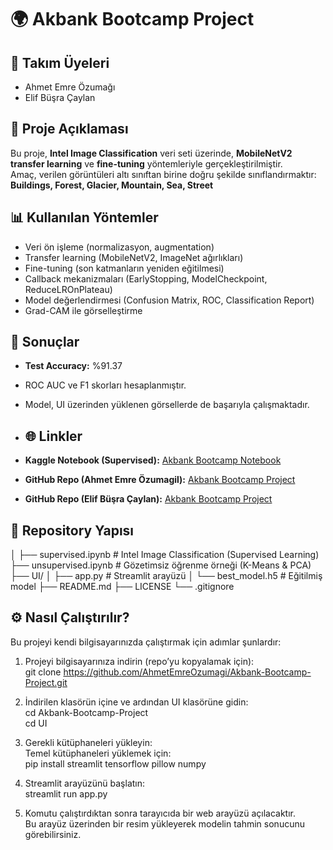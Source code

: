 # 🌍 Akbank Bootcamp Project

## 👥 Takım Üyeleri
- Ahmet Emre Özumağı 
- Elif Büşra Çaylan  

## 📂 Proje Açıklaması
Bu proje, **Intel Image Classification** veri seti üzerinde, **MobileNetV2 transfer learning** ve **fine-tuning** yöntemleriyle gerçekleştirilmiştir.  
Amaç, verilen görüntüleri altı sınıftan birine doğru şekilde sınıflandırmaktır:  
**Buildings, Forest, Glacier, Mountain, Sea, Street**

## 📊 Kullanılan Yöntemler
- Veri ön işleme (normalizasyon, augmentation)  
- Transfer learning (MobileNetV2, ImageNet ağırlıkları)  
- Fine-tuning (son katmanların yeniden eğitilmesi)  
- Callback mekanizmaları (EarlyStopping, ModelCheckpoint, ReduceLROnPlateau)  
- Model değerlendirmesi (Confusion Matrix, ROC, Classification Report)  
- Grad-CAM ile görselleştirme  

## 🧪 Sonuçlar
- **Test Accuracy:** %91.37  
- ROC AUC ve F1 skorları hesaplanmıştır.  
- Model, UI üzerinden yüklenen görsellerde de başarıyla çalışmaktadır.

- ## 🌐 Linkler
- **Kaggle Notebook (Supervised):** [Akbank Bootcamp Notebook](https://www.kaggle.com/code/ahmetemreozumagi/akbank-bootcamp)  
- **GitHub Repo (Ahmet Emre Özumagil):** [Akbank Bootcamp Project](https://github.com/AhmetEmreOzumagi/Akbank-Bootcamp-Project)  
- **GitHub Repo (Elif Büşra Çaylan):** [Akbank Bootcamp Project](https://github.com/ebus99/Akbank-Bootcamp_Project)


## 📂 Repository Yapısı
│
├── supervised.ipynb # Intel Image Classification (Supervised Learning)
├── unsupervised.ipynb # Gözetimsiz öğrenme örneği (K-Means & PCA)
├── UI/
│ ├── app.py # Streamlit arayüzü
│ └── best_model.h5 # Eğitilmiş model
├── README.md
├── LICENSE
└── .gitignore

## ⚙️ Nasıl Çalıştırılır?

Bu projeyi kendi bilgisayarınızda çalıştırmak için adımlar şunlardır:

1. Projeyi bilgisayarınıza indirin (repo’yu kopyalamak için):  
   git clone https://github.com/AhmetEmreOzumagi/Akbank-Bootcamp-Project.git

2. İndirilen klasörün içine ve ardından UI klasörüne gidin:  
   cd Akbank-Bootcamp-Project  
   cd UI

3. Gerekli kütüphaneleri yükleyin:  
   Temel kütüphaneleri yüklemek için:  
   pip install streamlit tensorflow pillow numpy

4. Streamlit arayüzünü başlatın:  
   streamlit run app.py

5. Komutu çalıştırdıktan sonra tarayıcıda bir web arayüzü açılacaktır.  
   Bu arayüz üzerinden bir resim yükleyerek modelin tahmin sonucunu görebilirsiniz.

